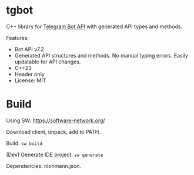 # tgbot

C++ library for [Telegram Bot API](https://core.telegram.org/bots/api) with generated API types and methods.

Features:

* Bot API v7.2
* Generated API structures and methods. No manual typing errors. Easily updatable for API changes.
* C++23
* Header only
* License: MIT

# Build

Using SW: https://software-network.org/

Download client, unpack, add to PATH.

Build: `sw build`

(Dev) Generate IDE project: `sw generate`

Dependencies: nlohmann.json.
